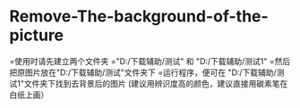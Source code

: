 # Remove-The-background-of-the-picture
=使用时请先建立两个文件夹
="D:/下载辅助/测试"  和 "D:/下载辅助/测试1"
=然后把原图片放在"D:/下载辅助/测试"文件夹下
=运行程序，便可在 "D:/下载辅助/测试1"文件夹下找到去背景后的图片
(建议用辨识度高的颜色，建议直接用碳素笔在白纸上画）
